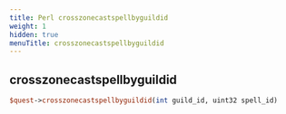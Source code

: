 ```yaml
---
title: Perl crosszonecastspellbyguildid
weight: 1
hidden: true
menuTitle: crosszonecastspellbyguildid
---
```

## crosszonecastspellbyguildid
```perl
$quest->crosszonecastspellbyguildid(int guild_id, uint32 spell_id)
```